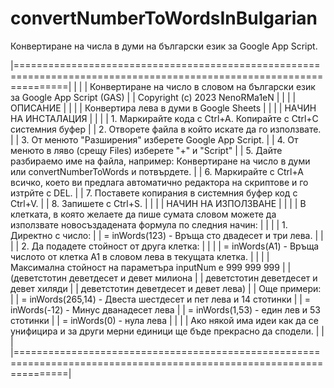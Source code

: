 # convertNumberToWordsInBulgarian
Конвертиране на числа в думи на български език за Google App Script.

|=====================================================================================================================|
|                                                                                                                     |
|   Конвертиране на число в словом на български език за Google App Script (GAS)                                       |
|   Copyright (c) 2023 NenoRMa1eN                                                                                     |
|                                                                                                                     |
| ОПИСАНИЕ                                                                                                            |
|                                                                                                                     |
|   Конвертира лева в думи в Google Sheets                                                                            |
|                                                                                                                     |
| НАЧИН НА ИНСТАЛАЦИЯ                                                                                                 |
|                                                                                                                     |
|   1. Маркирайте кода с Ctrl+A. Копирайте с Ctrl+C системния буфер                                                   |
|   2. Отворете файла в който искате да го използвате.                                                                |
|   3. От менюто "Разширения" изберете Google App Script.                                                             |
|   4. От менюто в ляво (срещу Files) изберете "+" и "Script"                                                         |
|   5. Дайте разбираемо име на файла, например: Конвертиране на число в думи или convertNumberToWords и потвърдете.   |
|   6. Маркирайте с Ctrl+A всичко, което ви предлага автоматично редактора на скриптове и го изтрйте с DEL.           |
|   7. Поставете копирания в системния буфер код с Ctrl+V.                                                            |
|   8. Запишете с Ctrl+S.                                                                                             |
|                                                                                                                     |
| НАЧИН НА ИЗПОЛЗВАНЕ                                                                                                 |
|                                                                                                                     |
|   В клетката, в която желаете да пише сумата словом можете да използвате новосъздадената формула по следния начин:  |
|                                                                                                                     |
|   1. Директно с число:                                                                                              |
|     = inWords(123) - Връща сто двадесет и три лева.                                                                 |
|                                                                                                                     |
|   2. Да подадете стойност от друга клетка:                                                                          |
|                                                                                                                     |
|     = inWords(A1)  - Връща числото от клетка A1 в словом лева в текущата клетка.                                    |
|                                                                                                                     |
|   Максимална стойност на параметъра inputNum e 999 999 999                                                          |
|                                               (деветстотин деветдесет и девет милиона                               |
|                                                деветстотин деветдесет и девет хиляди                                |
|												деветстотин деветдесет и девет лева)                                 |
|   Още примери:                                                                                                      |
|     = inWords(265,14)         - Двеста шестдесет и пет лева и 14 стотинки                                           |
|     = inWords(-12)            - Минус дванадесет лева                                                               |
|     = inWords(1,53)           - един лев и 53 стотинки                                                              |
|     = inWords(0)              - нула лева                                                                           |
|                                                                                                                     |
|   Ако някой има идеи как да се унифицира и за други мерни единици ще бъде прекрасно да сподели.                     |
|                                                                                                                     |
|=====================================================================================================================|

